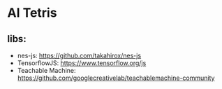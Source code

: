 # AI Tetris

## libs:
- nes-js: https://github.com/takahirox/nes-js
- TensorflowJS: https://www.tensorflow.org/js
- Teachable Machine: https://github.com/googlecreativelab/teachablemachine-community